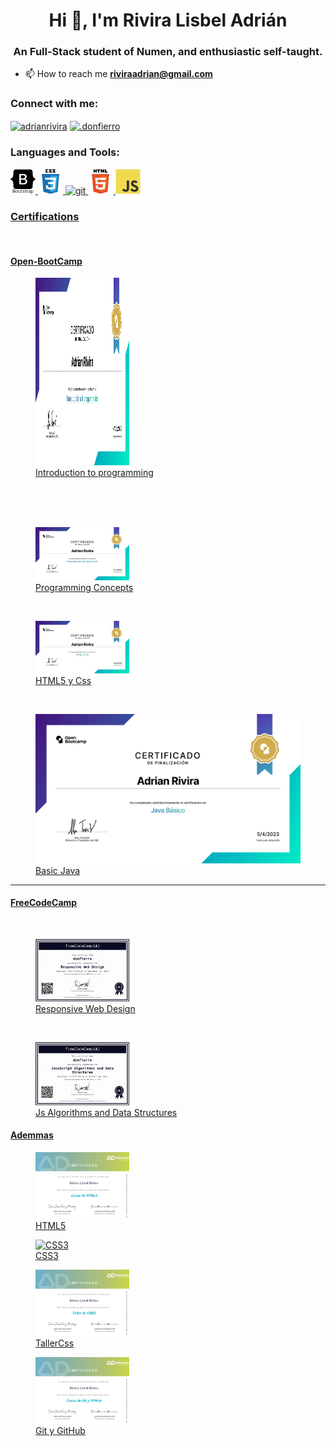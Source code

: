 <h1 align="center">Hi 👋, I'm Rivira Lisbel Adrián</h1>
<h3 align="center">An Full-Stack student of Numen, and enthusiastic self-taught.</h3>

- 📫 How to reach me **riviraadrian@gmail.com**

<h3 align="left">Connect with me:</h3>
<p align="left">
    <a href="https://instagram.com/adrianrivira" target="blank"><img align="center"
            src="https://raw.githubusercontent.com/rahuldkjain/github-profile-readme-generator/master/src/images/icons/Social/instagram.svg"
            alt="adrianrivira" height="30" width="40" /></a>
    <a href="https://discord.gg/.donfierro" target="blank"><img align="center"
            src="https://raw.githubusercontent.com/rahuldkjain/github-profile-readme-generator/master/src/images/icons/Social/discord.svg"
            alt=".donfierro" height="30" width="40" /></a>
</p>

<h3 align="left">Languages and Tools:</h3>
<p align="left"> <a href="https://getbootstrap.com" target="_blank" rel="noreferrer"> <img
            src="https://raw.githubusercontent.com/devicons/devicon/master/icons/bootstrap/bootstrap-plain-wordmark.svg"
            alt="bootstrap" width="40" height="40" /> </a> <a href="https://www.w3schools.com/css/" target="_blank"
        rel="noreferrer"> <img
            src="https://raw.githubusercontent.com/devicons/devicon/master/icons/css3/css3-original-wordmark.svg"
            alt="css3" width="40" height="40" /> </a> <a href="https://git-scm.com/" target="_blank" rel="noreferrer">
        <img src="https://www.vectorlogo.zone/logos/git-scm/git-scm-icon.svg" alt="git" width="40" height="40" /> </a>
    <a href="https://www.w3.org/html/" target="_blank" rel="noreferrer"> <img
            src="https://raw.githubusercontent.com/devicons/devicon/master/icons/html5/html5-original-wordmark.svg"
            alt="html5" width="40" height="40" /> </a> <a href="https://developer.mozilla.org/en-US/docs/Web/JavaScript"
        target="_blank" rel="noreferrer"> <img
            src="https://raw.githubusercontent.com/devicons/devicon/master/icons/javascript/javascript-original.svg"
            alt="javascript" width="40" height="40" /> </a> <a href="https://www.mysql.com/" target="_blank"
        rel="noreferrer">
</p>
<h3>Certifications</h3>
                <br>
<h4>Open-BootCamp</h4>
<figure>
    <img src="https://github.com/DonFierroFsa/DonFierroFsa/blob/main/diplomas_6c4806d6-9e55-44e8-b396-cabd28e99543.pdf" alt="Introduction to programming"
         width="150px" height="300px">
    <figcaption>
        Introduction to programming </figcaption>
</figure>
                <br>  
                <br>   
                <br>
<figure>
    <img src="https://github.com/DonFierroFsa/DonFierroFsa/blob/main/diplomas_534afcd4-8c4b-4df8-bc2a-92591f79327e.pdf"
        alt="Programming Concepts" width="150px">
    <figcaption>Programming Concepts</figcaption>
</figure>
                <br>
<figure>
    <img src="https://github.com/DonFierroFsa/DonFierroFsa/blob/main/diplomas_78090069-9fa0-4bff-9854-fcd4a83fc578.pdf"
        alt="html y Css" width="150px">
    <figcaption>HTML5 y Css</figcaption>
</figure>
                <br>
<figure>
    <img src="https://github.com/DonFierroFsa/DonFierroFsa/blob/main/diplomas_32346759-8aac-4f4b-8897-0edf87a830f3.pdf" alt="Basic Java">
    <figcaption>Basic Java</figcaption>
</figure>
                <hr>
<h4>FreeCodeCamp</h4>
                  <br>
<figure>
    <img src="https://github.com/DonFierroFsa/DonFierroFsa/blob/main/Responsive%20Web%20Design.png"
        alt="certificado Responsive Web Design" width="150px" />
    <figcaption>Responsive Web Design</figcaption>
</figure>
                <br>
<figure>
    <img src="https://github.com/DonFierroFsa/DonFierroFsa/blob/main/Js%20Algorithms%20and%20data%20Structures-FCC.png"
        alt="Js Algorithms and Data Structures" width="150px">
    <figcaption>Js Algorithms and Data Structures</figcaption>
</figure>
<h4>Ademmas</h4>
<figure>
    <img src="https://github.com/DonFierroFsa/DonFierroFsa/blob/main/HTML.pdf" alt="HTML" width="150px">
    <figcaption>HTML5</figcaption>
</figure>
<figure>
    <img src="https://github.com/DonFierroFsa/DonFierroFsa/blob/main/CSS3.pdf" alt="CSS3" width="150px">
    <figcaption>CSS3</figcaption>
</figure>
<figure>
    <img src="https://github.com/DonFierroFsa/DonFierroFsa/blob/main/TallerCss.pdf" alt="TallerCss" width="150px">
    <figcaption>TallerCss</figcaption>
</figure>
<figure>
    <img src="https://github.com/DonFierroFsa/DonFierroFsa/blob/main/Git%20GitHub.pdf" alt="Git y GitHub" width="150px">
    <figcaption>Git y GitHub</figcaption>
</figure>
